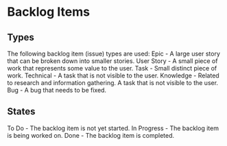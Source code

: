 # Backlog Items #
## Types ##
The following backlog item (issue) types are used:
Epic - A large user story that can be broken down into smaller stories.
User Story - A small piece of work that represents some value to the user.
Task - Small distinct piece of work.
Technical - A task that is not visible to the user.
Knowledge - Related to research and information gathering. A task that is not visible to the user.
Bug - A bug that needs to be fixed.


## States ##
To Do - The backlog item is not yet started.
In Progress - The backlog item is being worked on.
Done - The backlog item is completed.
